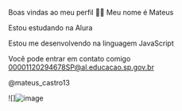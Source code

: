 Boas vindas ao meu perfil 🚀🚀
Meu nome é Mateus

Estou estudando na Alura

Estou me desenvolvendo na linguagem JavaScript


Você pode entrar em contato comigo 
00001120294678SP@al.educacao.sp.gov.br

@mateus_castro13

 ![]![image](https://github.com/user-attachments/assets/605a4274-2aef-4e1b-8747-cf561c421d94)



